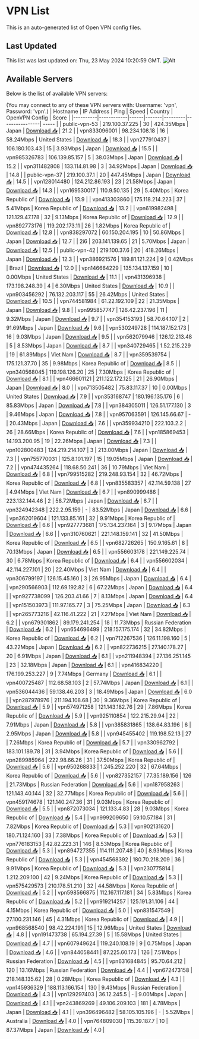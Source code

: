 # VPN List

This is an auto-generated list of Open VPN config files.

## Last Updated

This list was last updated on: Thu, 23 May 2024 10:20:59 GMT.
![Alt](https://repobeats.axiom.co/api/embed/186b98318ef1479477931607c1ad7d823f12451f.svg "Repobeats analytics image")

## Available Servers

Below is the list of available VPN servers:

(You may connect to any of these VPN servers with: Username: 'vpn', Password: 'vpn'.)
| Hostname | IP Address | Ping | Speed | Country | OpenVPN Config | Score |
|----------|------------|------|-------|---------|----------------| ----- |
| public-vpn-53 | 219.100.37.225 | 30 | 424.35Mbps | Japan | [Download 📥](./configs/server_0_JP.ovpn) | 21.2 |
| vpn833096001 | 98.234.108.18 | 16 | 58.24Mbps | United States | [Download 📥](./configs/server_1_US.ovpn) | 18.3 |
| vpn277910437 | 106.180.103.43 | 15 | 3.93Mbps | Japan | [Download 📥](./configs/server_2_JP.ovpn) | 15.5 |
| vpn985326783 | 106.139.85.157 | 5 | 38.03Mbps | Japan | [Download 📥](./configs/server_3_JP.ovpn) | 15.2 |
| vpn311482808 | 133.114.81.98 | 3 | 34.92Mbps | Japan | [Download 📥](./configs/server_4_JP.ovpn) | 14.8 |
| public-vpn-37 | 219.100.37.1 | 20 | 447.45Mbps | Japan | [Download 📥](./configs/server_5_JP.ovpn) | 14.5 |
| vpn128014480 | 124.212.86.193 | 23 | 21.58Mbps | Japan | [Download 📥](./configs/server_6_JP.ovpn) | 14.3 |
| vpn169530017 | 110.9.50.135 | 29 | 5.40Mbps | Korea Republic of | [Download 📥](./configs/server_7_KR.ovpn) | 13.9 |
| vpn413303860 | 175.118.214.223 | 37 | 5.41Mbps | Korea Republic of | [Download 📥](./configs/server_8_KR.ovpn) | 13.2 |
| vpn619982498 | 121.129.47.178 | 32 | 9.13Mbps | Korea Republic of | [Download 📥](./configs/server_9_KR.ovpn) | 12.9 |
| vpn892773176 | 119.202.173.11 | 26 | 1.82Mbps | Korea Republic of | [Download 📥](./configs/server_10_KR.ovpn) | 12.8 |
| vpn838297072 | 60.150.204.195 | 10 | 50.86Mbps | Japan | [Download 📥](./configs/server_11_JP.ovpn) | 12.7 |
| 2i6 | 203.141.139.65 | 21 | 5.70Mbps | Japan | [Download 📥](./configs/server_12_JP.ovpn) | 12.5 |
| public-vpn-42 | 219.100.37.6 | 20 | 418.26Mbps | Japan | [Download 📥](./configs/server_13_JP.ovpn) | 12.3 |
| vpn386921576 | 189.81.121.224 | 9 | 0.42Mbps | Brazil | [Download 📥](./configs/server_14_BR.ovpn) | 12.0 |
| vpn146664229 | 135.134.137.159 | 10 | 0.00Mbps | United States | [Download 📥](./configs/server_15_US.ovpn) | 11.1 |
| vpn431396938 | 173.198.248.39 | 4 | 6.30Mbps | United States | [Download 📥](./configs/server_16_US.ovpn) | 10.9 |
| vpn903456292 | 76.132.203.117 | 55 | 26.42Mbps | United States | [Download 📥](./configs/server_17_US.ovpn) | 10.5 |
| vpn744581984 | 61.22.192.109 | 22 | 21.35Mbps | Japan | [Download 📥](./configs/server_18_JP.ovpn) | 9.8 |
| vpn995857747 | 126.42.237.196 | 11 | 9.32Mbps | Japan | [Download 📥](./configs/server_19_JP.ovpn) | 9.7 |
| vpn354153193 | 58.70.64.107 | 2 | 91.69Mbps | Japan | [Download 📥](./configs/server_20_JP.ovpn) | 9.6 |
| vpn530249728 | 114.187.152.173 | 16 | 9.03Mbps | Japan | [Download 📥](./configs/server_21_JP.ovpn) | 9.5 |
| vpn562079946 | 126.12.213.48 | 5 | 8.53Mbps | Japan | [Download 📥](./configs/server_22_JP.ovpn) | 8.7 |
| vpn340729465 | 1.52.215.229 | 19 | 61.89Mbps | Viet Nam | [Download 📥](./configs/server_23_VN.ovpn) | 8.7 |
| vpn359539754 | 175.121.37.70 | 35 | 9.98Mbps | Korea Republic of | [Download 📥](./configs/server_24_KR.ovpn) | 8.5 |
| vpn340568045 | 119.198.126.20 | 25 | 7.30Mbps | Korea Republic of | [Download 📥](./configs/server_25_KR.ovpn) | 8.1 |
| vpn466601121 | 211.122.172.125 | 21 | 26.90Mbps | Japan | [Download 📥](./configs/server_26_JP.ovpn) | 8.0 |
| vpn713505482 | 75.83.117.37 | 10 | 0.00Mbps | United States | [Download 📥](./configs/server_27_US.ovpn) | 7.9 |
| vpn353168747 | 180.196.135.176 | 6 | 85.83Mbps | Japan | [Download 📥](./configs/server_28_JP.ovpn) | 7.8 |
| vpn384305011 | 126.51.177.130 | 3 | 9.46Mbps | Japan | [Download 📥](./configs/server_29_JP.ovpn) | 7.8 |
| vpn957063591 | 126.145.66.67 | - | 20.43Mbps | Japan | [Download 📥](./configs/server_30_JP.ovpn) | 7.6 |
| vpn359934210 | 222.103.2.2 | 26 | 28.66Mbps | Korea Republic of | [Download 📥](./configs/server_31_KR.ovpn) | 7.6 |
| vpn185869453 | 14.193.200.95 | 19 | 22.26Mbps | Japan | [Download 📥](./configs/server_32_JP.ovpn) | 7.3 |
| vpn102800483 | 124.219.214.107 | 3 | 213.00Mbps | Japan | [Download 📥](./configs/server_33_JP.ovpn) | 7.3 |
| vpn755770031 | 125.8.101.197 | 15 | 19.05Mbps | Japan | [Download 📥](./configs/server_34_JP.ovpn) | 7.2 |
| vpn474435264 | 118.68.50.241 | 36 | 10.79Mbps | Viet Nam | [Download 📥](./configs/server_35_VN.ovpn) | 6.8 |
| vpn799515282 | 219.248.93.154 | 32 | 46.72Mbps | Korea Republic of | [Download 📥](./configs/server_36_KR.ovpn) | 6.8 |
| vpn835583357 | 42.114.59.138 | 27 | 4.94Mbps | Viet Nam | [Download 📥](./configs/server_37_VN.ovpn) | 6.7 |
| vpn890999486 | 223.132.144.46 | 2 | 58.72Mbps | Japan | [Download 📥](./configs/server_38_JP.ovpn) | 6.7 |
| vpn324942348 | 222.2.95.159 | - | 83.52Mbps | Japan | [Download 📥](./configs/server_39_JP.ovpn) | 6.6 |
| vpn362019604 | 121.133.85.161 | 32 | 9.91Mbps | Korea Republic of | [Download 📥](./configs/server_40_KR.ovpn) | 6.6 |
| vpn927773681 | 175.134.237.164 | 3 | 9.17Mbps | Japan | [Download 📥](./configs/server_41_JP.ovpn) | 6.6 |
| vpn310760621 | 221.148.159.141 | 32 | 41.50Mbps | Korea Republic of | [Download 📥](./configs/server_42_KR.ovpn) | 6.5 |
| vpn682726265 | 150.9.165.61 | 8 | 70.13Mbps | Japan | [Download 📥](./configs/server_43_JP.ovpn) | 6.5 |
| vpn556603178 | 221.149.225.74 | 30 | 6.78Mbps | Korea Republic of | [Download 📥](./configs/server_44_KR.ovpn) | 6.4 |
| vpn556602034 | 42.114.227.101 | 20 | 22.40Mbps | Viet Nam | [Download 📥](./configs/server_45_VN.ovpn) | 6.4 |
| vpn306799197 | 126.15.45.160 | 3 | 26.95Mbps | Japan | [Download 📥](./configs/server_46_JP.ovpn) | 6.4 |
| vpn290566903 | 112.69.192.82 | 6 | 67.22Mbps | Japan | [Download 📥](./configs/server_47_JP.ovpn) | 6.4 |
| vpn927738099 | 126.203.41.66 | 7 | 8.13Mbps | Japan | [Download 📥](./configs/server_48_JP.ovpn) | 6.4 |
| vpn151503973 | 111.97.165.77 | 3 | 75.25Mbps | Japan | [Download 📥](./configs/server_49_JP.ovpn) | 6.3 |
| vpn265773216 | 42.116.41.222 | 21 | 7.27Mbps | Viet Nam | [Download 📥](./configs/server_50_VN.ovpn) | 6.2 |
| vpn679301862 | 89.179.241.254 | 18 | 11.73Mbps | Russian Federation | [Download 📥](./configs/server_51_RU.ovpn) | 6.2 |
| vpn654696499 | 218.157.175.174 | 32 | 34.82Mbps | Korea Republic of | [Download 📥](./configs/server_52_KR.ovpn) | 6.2 |
| vpn712267536 | 126.11.198.160 | 5 | 43.22Mbps | Japan | [Download 📥](./configs/server_53_JP.ovpn) | 6.2 |
| vpn822736215 | 27.140.178.27 | 20 | 6.91Mbps | Japan | [Download 📥](./configs/server_54_JP.ovpn) | 6.1 |
| vpn211948394 | 27.136.251.145 | 23 | 32.18Mbps | Japan | [Download 📥](./configs/server_55_JP.ovpn) | 6.1 |
| vpn416834220 | 176.199.253.227 | 9 | 7.74Mbps | Germany | [Download 📥](./configs/server_56_DE.ovpn) | 6.1 |
| vpn400725487 | 112.68.58.103 | 2 | 57.74Mbps | Japan | [Download 📥](./configs/server_57_JP.ovpn) | 6.1 |
| vpn536044436 | 59.138.46.203 | 3 | 18.49Mbps | Japan | [Download 📥](./configs/server_58_JP.ovpn) | 6.0 |
| vpn287978976 | 211.194.108.68 | 30 | 9.36Mbps | Korea Republic of | [Download 📥](./configs/server_59_KR.ovpn) | 5.9 |
| vpn574971258 | 121.143.182.76 | 29 | 7.86Mbps | Korea Republic of | [Download 📥](./configs/server_60_KR.ovpn) | 5.9 |
| vpn925110854 | 122.215.29.94 | 22 | 7.91Mbps | Japan | [Download 📥](./configs/server_61_JP.ovpn) | 5.8 |
| vpn385831865 | 138.64.83.196 | 6 | 2.95Mbps | Japan | [Download 📥](./configs/server_62_JP.ovpn) | 5.8 |
| vpn945455402 | 119.198.52.13 | 27 | 7.26Mbps | Korea Republic of | [Download 📥](./configs/server_63_KR.ovpn) | 5.7 |
| vpn330962792 | 183.101.189.78 | 31 | 3.94Mbps | Korea Republic of | [Download 📥](./configs/server_64_KR.ovpn) | 5.6 |
| vpn289985964 | 222.98.66.26 | 31 | 37.50Mbps | Korea Republic of | [Download 📥](./configs/server_65_KR.ovpn) | 5.6 |
| vpn950268833 | 1.245.252.220 | 32 | 67.64Mbps | Korea Republic of | [Download 📥](./configs/server_66_KR.ovpn) | 5.6 |
| vpn827352157 | 77.35.189.156 | 126 | 21.73Mbps | Russian Federation | [Download 📥](./configs/server_67_RU.ovpn) | 5.6 |
| vpn187958263 | 121.143.40.144 | 32 | 32.77Mbps | Korea Republic of | [Download 📥](./configs/server_68_KR.ovpn) | 5.6 |
| vpn459174678 | 121.140.247.36 | 31 | 9.03Mbps | Korea Republic of | [Download 📥](./configs/server_69_KR.ovpn) | 5.5 |
| vpn872073034 | 121.133.4.83 | 28 | 9.03Mbps | Korea Republic of | [Download 📥](./configs/server_70_KR.ovpn) | 5.4 |
| vpn999209650 | 59.10.57.184 | 31 | 7.82Mbps | Korea Republic of | [Download 📥](./configs/server_71_KR.ovpn) | 5.3 |
| vpn902131620 | 180.71.124.160 | 33 | 7.38Mbps | Korea Republic of | [Download 📥](./configs/server_72_KR.ovpn) | 5.3 |
| vpn776183153 | 42.82.223.31 | 146 | 8.53Mbps | Korea Republic of | [Download 📥](./configs/server_73_KR.ovpn) | 5.3 |
| vpn894727355 | 114.111.207.48 | 40 | 8.93Mbps | Korea Republic of | [Download 📥](./configs/server_74_KR.ovpn) | 5.3 |
| vpn454568392 | 180.70.218.209 | 36 | 9.91Mbps | Korea Republic of | [Download 📥](./configs/server_75_KR.ovpn) | 5.3 |
| vpn230775814 | 1.212.209.100 | 42 | 9.24Mbps | Korea Republic of | [Download 📥](./configs/server_76_KR.ovpn) | 5.3 |
| vpn575429573 | 210.178.51.210 | 32 | 44.58Mbps | Korea Republic of | [Download 📥](./configs/server_77_KR.ovpn) | 5.2 |
| vpn598566875 | 112.167.117.181 | 34 | 5.83Mbps | Korea Republic of | [Download 📥](./configs/server_78_KR.ovpn) | 5.2 |
| vpn919214257 | 125.191.31.106 | 44 | 4.15Mbps | Korea Republic of | [Download 📥](./configs/server_79_KR.ovpn) | 5.0 |
| vpn831547549 | 27.100.231.146 | 45 | 4.31Mbps | Korea Republic of | [Download 📥](./configs/server_80_KR.ovpn) | 4.9 |
| vpn968568540 | 98.42.224.191 | 15 | 12.96Mbps | United States | [Download 📥](./configs/server_81_US.ovpn) | 4.8 |
| vpn191473738 | 65.194.27.39 | 5 | 15.58Mbps | United States | [Download 📥](./configs/server_82_US.ovpn) | 4.7 |
| vpn607949624 | 119.240.108.19 | 9 | 0.75Mbps | Japan | [Download 📥](./configs/server_83_JP.ovpn) | 4.6 |
| vpn844058441 | 87.225.60.173 | 126 | 7.51Mbps | Russian Federation | [Download 📥](./configs/server_84_RU.ovpn) | 4.5 |
| vpn631684845 | 95.70.64.212 | 120 | 13.16Mbps | Russian Federation | [Download 📥](./configs/server_85_RU.ovpn) | 4.4 |
| vpn672473158 | 218.148.135.62 | 28 | 0.28Mbps | Korea Republic of | [Download 📥](./configs/server_86_KR.ovpn) | 4.3 |
| vpn145936329 | 188.113.166.154 | 130 | 9.43Mbps | Russian Federation | [Download 📥](./configs/server_87_RU.ovpn) | 4.3 |
| vpn129297403 | 36.12.245.5 | - | 9.00Mbps | Japan | [Download 📥](./configs/server_88_JP.ovpn) | 4.1 |
| vpn243869269 | 49.106.209.103 | 181 | 4.78Mbps | Japan | [Download 📥](./configs/server_89_JP.ovpn) | 4.1 |
| vpn396496482 | 58.105.105.196 | - | 5.52Mbps | Australia | [Download 📥](./configs/server_90_AU.ovpn) | 4.0 |
| vpn764809030 | 115.39.187.7 | 10 | 87.37Mbps | Japan | [Download 📥](./configs/server_91_JP.ovpn) | 4.0 |
